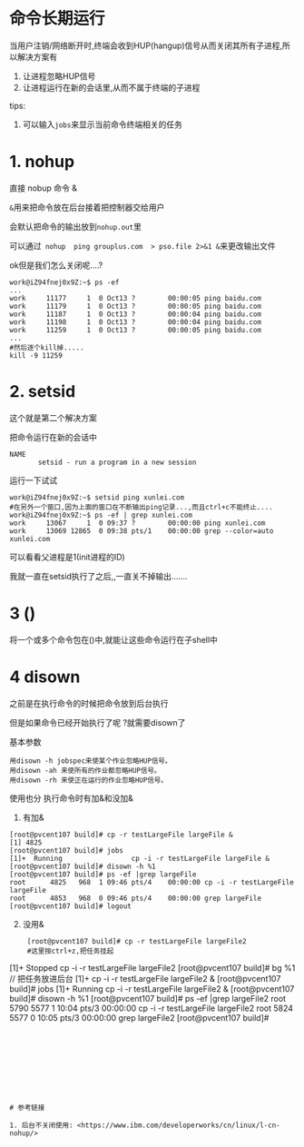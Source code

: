 # 命令长期运行

当用户注销/网络断开时,终端会收到HUP(hangup)信号从而关闭其所有子进程,所以解决方案有

1. 让进程忽略HUP信号
2. 让进程运行在新的会话里,从而不属于终端的子进程

tips: 

1. 可以输入`jobs`来显示当前命令终端相关的任务

# 1. nohup

直接 nobup 命令 & 

`&`用来把命令放在后台接着把控制器交给用户

会默认把命令的输出放到`nohup.out`里

可以通过` nohup  ping grouplus.com  > pso.file 2>&1 &`来更改输出文件

ok但是我们怎么关闭呢....?

```shell
work@iZ94fnej0x9Z:~$ ps -ef
...
work     11177     1  0 Oct13 ?        00:00:05 ping baidu.com
work     11179     1  0 Oct13 ?        00:00:05 ping baidu.com
work     11187     1  0 Oct13 ?        00:00:04 ping baidu.com
work     11198     1  0 Oct13 ?        00:00:04 ping baidu.com
work     11259     1  0 Oct13 ?        00:00:05 ping baidu.com
...
#然后逐个kill掉.....
kill -9 11259
```

# 2. setsid

这个就是第二个解决方案

把命令运行在新的会话中

```shell
NAME
       setsid - run a program in a new session
```

运行一下试试

```shell
work@iZ94fnej0x9Z:~$ setsid ping xunlei.com
#在另外一个窗口,因为上面的窗口在不断输出ping记录...,而且ctrl+c不能终止....
work@iZ94fnej0x9Z:~$ ps -ef | grep xunlei.com
work     13067     1  0 09:37 ?        00:00:00 ping xunlei.com
work     13069 12865  0 09:38 pts/1    00:00:00 grep --color=auto xunlei.com
```

可以看看父进程是1(init进程的ID)

我就一直在setsid执行了之后,,一直关不掉输出.......

# 3 ()

将一个或多个命令包在()中,就能让这些命令运行在子shell中

# 4 disown

之前是在执行命令的时候把命令放到后台执行 

但是如果命令已经开始执行了呢 ?就需要disown了

基本参数

```shell
用disown -h jobspec来使某个作业忽略HUP信号。
用disown -ah 来使所有的作业都忽略HUP信号。
用disown -rh 来使正在运行的作业忽略HUP信号。
```

使用也分 执行命令时有加&和没加&

1. 有加&

  ```shell
  [root@pvcent107 build]# cp -r testLargeFile largeFile &
[1] 4825
[root@pvcent107 build]# jobs
[1]+  Running                 cp -i -r testLargeFile largeFile &
[root@pvcent107 build]# disown -h %1
[root@pvcent107 build]# ps -ef |grep largeFile
root      4825   968  1 09:46 pts/4    00:00:00 cp -i -r testLargeFile largeFile
root      4853   968  0 09:46 pts/4    00:00:00 grep largeFile
[root@pvcent107 build]# logout
  ```
2. 没用&

   ```shell
    [root@pvcent107 build]# cp -r testLargeFile largeFile2
    #这里按ctrl+z,把任务挂起
  [1]+  Stopped                 cp -i -r testLargeFile largeFile2
  [root@pvcent107 build]# bg %1 // 把任务放进后台
  [1]+ cp -i -r testLargeFile largeFile2 &
  [root@pvcent107 build]# jobs
  [1]+  Running                 cp -i -r testLargeFile largeFile2 &
  [root@pvcent107 build]# disown -h %1
  [root@pvcent107 build]# ps -ef |grep largeFile2
  root      5790  5577  1 10:04 pts/3    00:00:00 cp -i -r testLargeFile largeFile2
  root      5824  5577  0 10:05 pts/3    00:00:00 grep largeFile2
  [root@pvcent107 build]# 
   ```









# 参考链接

1. 后台不关闭使用: <https://www.ibm.com/developerworks/cn/linux/l-cn-nohup/>
